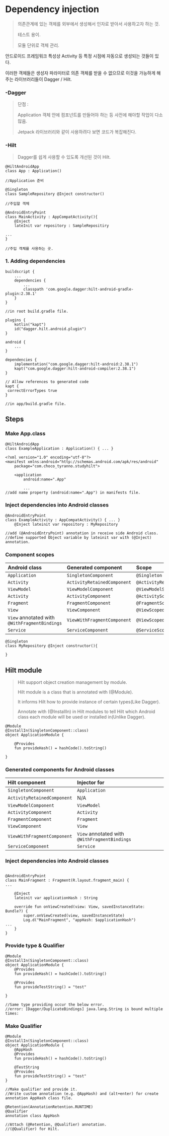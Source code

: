 <h1> Dependency injection</h1>

> 의존관계에 있는 객체를 외부에서 생성해서 인자로 받아서 사용하고자 하는 것. 
>
> 테스트 용이. 
>
> 모듈 단위로 객체 관리.



안드로이드 프레임워크 특성상 Activity 등 특정 시점에 자동으로 생성되는 것들이 있다.

이러한 객체들은 생성자 파라미터로 의존 객체를 받을 수 없으므로 이것을 가능하게 해주는 라이브러리들이 Dagger / Hilt.



<h3>-Dagger</h3>

> 단점 : 
>
> Application 객체 안에 컴포넌트를 만들어야 하는 등 사전에 해야할 작업이 다소 많음.
>
> Jetpack 라이브러리와 같이 사용하려다 보면 코드가 복잡해진다. 



<h3>-Hilt</h3>

> Dagger를 쉽게 사용할 수 있도록 개선된 것이 Hilt.

`````ko
@HiltAndroidApp
class App : Application()

//Application 준비
`````

`````ko
@Singleton
class SampleRepository @Inject constructor()

//주입할 객체
`````

`````ko
@AndroidEntryPoint
class MainActivity : AppCompatActivity(){
	@Inject
	lateInit var repository : SampleRepositiry

...
}

//주입 객체를 사용하는 곳. 
`````





<h3> 1. Adding dependencies</h3>

`````ko
buildscript {
    ...
    dependencies {
        ...
        classpath 'com.google.dagger:hilt-android-gradle-plugin:2.38.1'
    }
}

//in root build.gradle file.
`````

`````ko
plugins {
    kotlin("kapt")
    id("dagger.hilt.android.plugin")
}

android {
    ...
}

dependencies {
    implementation("com.google.dagger:hilt-android:2.38.1")
    kapt("com.google.dagger:hilt-android-compiler:2.38.1")
}

// Allow references to generated code
kapt {
 correctErrorTypes true
}

//in app/build.gradle file.
`````

<h2>Steps</h2>

<h3>Make App.class</h3>

`````ko
@HiltAndroidApp
class ExampleApplication : Application() { ... }
`````

`````ko
<?xml version="1.0" encoding="utf-8"?>
<manifest xmlns:android="http://schemas.android.com/apk/res/android"
    package="com.choco_tyranno.studyhilt">

    <application
        android:name=".App"
        
        ...
//add name property (android:name=".App") in manifests file.
`````



<h3>Inject dependencies into Android classes</h3>

`````ko
@AndroidEntryPoint
class ExampleActivity : AppCompatActivity() { ... }
	@Inject lateinit var repository : MyRepository
	
//add (@AndroidEntryPoint) annotation in receive side Android class.
//define supported Object variable by lateinit var with (@Inject) annotation.
`````



<h3>Component scopes</h3>

| Android class                                 | Generated component         | Scope                     |
| :-------------------------------------------- | :-------------------------- | :------------------------ |
| `Application`                                 | `SingletonComponent`        | `@Singleton`              |
| `Activity`                                    | `ActivityRetainedComponent` | `@ActivityRetainedScoped` |
| `ViewModel`                                   | `ViewModelComponent`        | `@ViewModelScoped`        |
| `Activity`                                    | `ActivityComponent`         | `@ActivityScoped`         |
| `Fragment`                                    | `FragmentComponent`         | `@FragmentScoped`         |
| `View`                                        | `ViewComponent`             | `@ViewScoped`             |
| `View` annotated with `@WithFragmentBindings` | `ViewWithFragmentComponent` | `@ViewScoped`             |
| `Service`                                     | `ServiceComponent`          | `@ServiceScoped`          |

`````ko
@Singleton
class MyRepository @Inject constructor(){

}
`````



<h2>Hilt module</h2>

>Hilt support object creation management by module.
>
>Hilt module is a class that is annotated with (@Module).
>
>It informs Hilt how to provide instance of certain types(Like Dagger).
>
>Annotate with (@InstallIn) in Hilt modules to tell Hilt which Android class each module will be used or installed in(Unlike Dagger).

`````ko
@Module
@InstallIn(SingletonComponent::class)
object ApplicationModule {

    @Provides
    fun provideHash() = hashCode().toString()

}
`````

<h3>Generated components for Android classes</h3>

| Hilt component              | Injector for                                  |
| :-------------------------- | :-------------------------------------------- |
| `SingletonComponent`        | `Application`                                 |
| `ActivityRetainedComponent` | N/A                                           |
| `ViewModelComponent`        | `ViewModel`                                   |
| `ActivityComponent`         | `Activity`                                    |
| `FragmentComponent`         | `Fragment`                                    |
| `ViewComponent`             | `View`                                        |
| `ViewWithFragmentComponent` | `View` annotated with `@WithFragmentBindings` |
| `ServiceComponent`          | `Service`                                     |

<h3>Inject dependencies into Android classes</h3>

`````ko

@AndroidEntryPoint
class MainFragment : Fragment(R.layout.fragment_main) {
...

    @Inject
    lateinit var applicationHash : String

    override fun onViewCreated(view: View, savedInstanceState: Bundle?) {
        super.onViewCreated(view, savedInstanceState)
        Log.d("MainFragment", "appHash: $applicationHash")
...
    }
}
`````





<h3> Provide type & Qualifier</h3>

`````ko
@Module
@InstallIn(SingletonComponent::class)
object ApplicationModule {
    @Provides
    fun provideHash() = hashCode().toString()

    @Provides
    fun provideTestString() = "test"

}

//Same type providing occur the below error.
//error: [Dagger/DuplicateBindings] java.lang.String is bound multiple times:
`````

<h3>Make Qualifier</h3>

`````ko
@Module
@InstallIn(SingletonComponent::class)
object ApplicationModule {
    @AppHash
    @Provides
    fun provideHash() = hashCode().toString()
    
    @TestString
    @Provides
    fun provideTestString() = "test"
}

//Make qualifier and provide it.
//Write custom annotation (e.g. @AppHash) and (alt+enter) for create annotation AppHash class file.
`````

`````ko
@Retention(AnnotationRetention.RUNTIME)
@Qualifier
annotation class AppHash

//Attach (@Retention, @Qualifier) annotation.
//(@Qualifier) for Hilt.
`````

